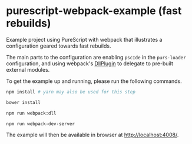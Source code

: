 # purescript-webpack-example (fast rebuilds)

Example project using PureScript with webpack that illustrates a
configuration geared towards fast rebuilds.

The main parts to the configuration are enabling `pscIde` in the
`purs-loader` configuration, and using webpack's
[DllPlugin](https://github.com/webpack/docs/wiki/list-of-plugins#dllplugin)
to delegate to pre-built external modules.

To get the example up and running, please run the following commands.

```bash
npm install # yarn may also be used for this step

bower install

npm run webpack:dll

npm run webpack-dev-server
```

The example will then be available in browser at [http://localhost:4008/](http://localhost:4008/).
